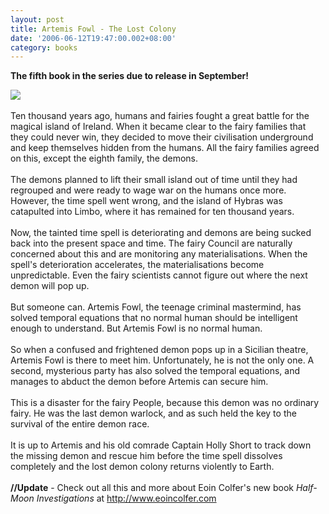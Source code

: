 ```yaml
---
layout: post
title: Artemis Fowl - The Lost Colony
date: '2006-06-12T19:47:00.002+08:00'
category: books
---
```


<span style="font-weight: bold;">The fifth book in the series due to release in September!</span>

<img src="http://members.multimania.co.uk/sahil/af5.png" /><br /><br />Ten thousand years ago, humans and fairies fought a great battle for the magical island of Ireland. When it became clear to the fairy families that they could never win, they decided to move their civilisation underground and keep themselves hidden from the humans. All the fairy families agreed on this, except the eighth family, the demons.<br /><br />The demons planned to lift their small island out of time until they had regrouped and were ready to wage war on the humans once more. However, the time spell went wrong, and the island of Hybras was catapulted into Limbo, where it has remained for ten thousand years.<br /><br />Now, the tainted time spell is deteriorating and demons are being sucked back into the present space and time. The fairy Council are naturally concerned about this and are monitoring any materialisations. When the spell's deterioration accelerates, the materialisations become unpredictable. Even the fairy scientists cannot figure out where the next demon will pop up.<br /><br />But someone can. Artemis Fowl, the teenage criminal mastermind, has solved temporal equations that no normal human should be intelligent enough to understand. But Artemis Fowl is no normal human.<br /><br />So when a confused and frightened demon pops up in a Sicilian theatre, Artemis Fowl is there to meet him. Unfortunately, he is not the only one. A second, mysterious party has also solved the temporal equations, and manages to abduct the demon before Artemis can secure him.<br /><br />This is a disaster for the fairy People, because this demon was no ordinary fairy. He was the last demon warlock, and as such held the key to the survival of the entire demon race.<br /><br />It is up to Artemis and his old comrade Captain Holly Short to track down the missing demon and rescue him before the time spell dissolves completely and the lost demon colony returns violently to Earth.<br /><br /><span style="font-weight: bold;">//Update</span> - Check out all this and more about Eoin Colfer's new book <span style="font-style: italic;">Half-Moon Investigations</span> at <a href="http://www.eoincolfer.com">http://www.eoincolfer.com</a>
